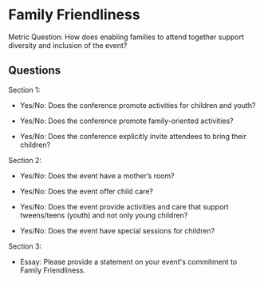 # Family Friendliness

Metric Question: How does enabling families to attend together support diversity and inclusion of the event?

## Questions

Section 1:
* Yes/No: Does the conference promote activities for children and youth?

* Yes/No: Does the conference promote family-oriented activities?

* Yes/No: Does the conference explicitly invite attendees to bring their children?

Section 2:
* Yes/No: Does the event have a mother’s room?

* Yes/No: Does the event offer child care?

* Yes/No: Does the event provide activities and care that support tweens/teens (youth) and not only young children?

* Yes/No: Does the event have special sessions for children?

Section 3:
* Essay: Please provide a statement on your event's commitment to Family Friendliness.
